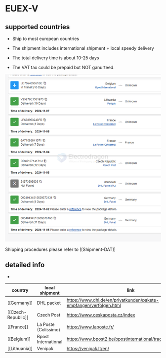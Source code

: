 
# EUEX-V 


## supported countries 

- Ship to most european countries

- The shipment includes international shipment + local speedy delivery 

- The total delivery time is about 10-25 days

- The VAT tax could be prepaid but NOT ganurteed. 

![](2024-11-13-16-02-10.png)

Shipping procedures please refer to [[Shipment-DAT]]



## detailed info 

- 

| country            | local shipment       | link                                                               |
| ------------------ | -------------------- | ------------------------------------------------------------------ |
| [[Germany]]        | DHL packet           | https://www.dhl.de/en/privatkunden/pakete-empfangen/verfolgen.html |
| [[Czech-Republic]] | Czech Post           | https://www.ceskaposta.cz/index                                    |
| [[France]]         | La Poste (Colissimo) | https://www.laposte.fr/                                            |
| [[Belgium]]        | Bpost International  | https://www.bpost2.be/bpostinternational/track_trace/find.php      |
| [[Lithuania]]      | Venipak              | https://venipak.lt/en/                                             |
 